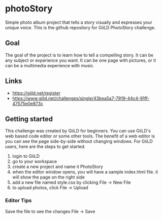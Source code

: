 # photoStory
Simple photo album project that tells a story visually and expresses your unique voice. This is the github repository for GiiLD PhotoStory challenge.

## Goal
The goal of the project is to learn how to tell a compelling story. It can be any subject or experience you want. It can be one page with pictures, or it can be a multimedia experience with music.

## Links
- https://giild.net/register
- https://www.giild.net/challenges/single/43bea5a7-7919-44c4-91ff-47575e0e873c

## Getting started
This challenge was created by GiiLD for beginners. You can use GiiLD's web based code editor or some other tools. The benefit of a web editor is you can see the page side-by-side without changing windows. For GiiLD users, here are the steps to get started.

1. login to GiiLD
2. go to your workspace
3. create a new project and name it PhotoStory
4. when the editor window opens, you will have a sample index.html file. it will show the page on the right side
5. add a new file named style.css by clicking File -> New File
6. to upload photos, click File -> Upload

### Editor Tips
Save the file to see the changes File -> Save
